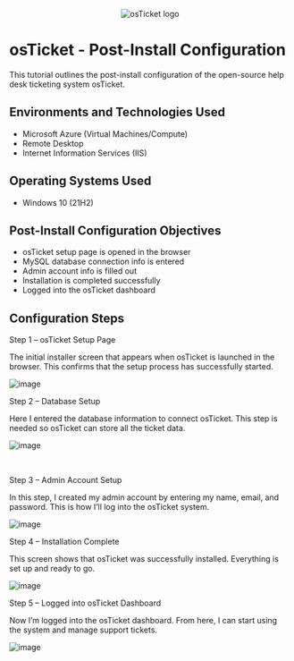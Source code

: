 <p align="center">
<img src="https://i.imgur.com/Clzj7Xs.png" alt="osTicket logo"/>
</p>

<h1>osTicket - Post-Install Configuration</h1>
This tutorial outlines the post-install configuration of the open-source help desk ticketing system osTicket.<br />

<h2>Environments and Technologies Used</h2>

- Microsoft Azure (Virtual Machines/Compute)
- Remote Desktop
- Internet Information Services (IIS)

<h2>Operating Systems Used </h2>

- Windows 10</b> (21H2)

<h2>Post-Install Configuration Objectives</h2>

- osTicket setup page is opened in the browser
- MySQL database connection info is entered
- Admin account info is filled out
- Installation is completed successfully
- Logged into the osTicket dashboard

<h2>Configuration Steps</h2>

<p>
  Step 1 – osTicket Setup Page
  
The initial installer screen that appears when osTicket is launched in the browser. This confirms that the setup process has successfully started.
  
![image](https://github.com/user-attachments/assets/1fb7d169-c89e-48f7-929c-57b393dde4e7)

</p>
<p>
  Step 2 – Database Setup
  
Here I entered the database information to connect osTicket. This step is needed so osTicket can store all the ticket data.

![image](https://github.com/user-attachments/assets/54b97668-3158-4f56-abe1-ee9edb6071e6)

</p>
<br />

</p>
<p>
Step 3 – Admin Account Setup
  
In this step, I created my admin account by entering my name, email, and password. This is how I’ll log into the osTicket system.

![image](https://github.com/user-attachments/assets/1b9e49a4-4e7d-4d30-9f28-c4d03879e9ef)

Step 4 – Installation Complete

This screen shows that osTicket was successfully installed. Everything is set up and ready to go.

![image](https://github.com/user-attachments/assets/40c9d5c7-de1c-473d-afa9-23bb5b5d8ace)



Step 5 – Logged into osTicket Dashboard

Now I’m logged into the osTicket dashboard. From here, I can start using the system and manage support tickets.

![image](https://github.com/user-attachments/assets/d12ccbdf-0890-474a-b6af-68b6ad43c399)



<br />
